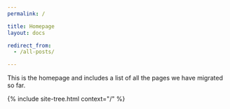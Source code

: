 ```yaml
---
permalink: /

title: Homepage
layout: docs

redirect_from:
  - /all-posts/

---
```


This is the homepage and includes a list of all the pages we have migrated so far.
<div class="homepage-tree">
{% include site-tree.html context="/" %}
</div>

